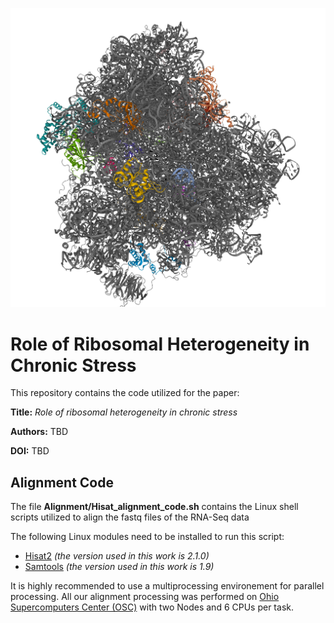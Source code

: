 
![Logo](/Assets/ribosome_3d.png)




# Role of Ribosomal Heterogeneity in Chronic Stress

This repository contains the code utilized for the paper:

**Title:** _Role of ribosomal heterogeneity in chronic stress_

**Authors:** TBD

**DOI:** TBD

## Alignment Code
The file **Alignment/Hisat_alignment_code.sh** contains the Linux shell scripts utilized to align the fastq files of the RNA-Seq data

The following Linux modules need to be installed to run this script:
- [Hisat2](http://daehwankimlab.github.io/hisat2/) _(the version used in this work is 2.1.0)_
- [Samtools](https://www.htslib.org/) _(the version used in this work is 1.9)_

It is highly recommended to use a multiprocessing environement for parallel processing.
All our alignment processing was performed on [Ohio Supercomputers Center (OSC)](https://www.osc.edu/) with two Nodes and 6 CPUs per task.


